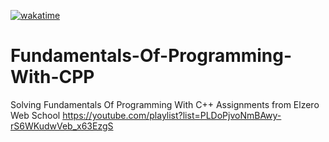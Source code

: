 [![wakatime](https://wakatime.com/badge/github/Ibrahim0Salah/Fundamentals-Of-Programming-With-CPP.svg)](https://wakatime.com/badge/github/Ibrahim0Salah/Fundamentals-Of-Programming-With-CPP)
# Fundamentals-Of-Programming-With-CPP
Solving Fundamentals Of Programming With C++ Assignments from Elzero Web School https://youtube.com/playlist?list=PLDoPjvoNmBAwy-rS6WKudwVeb_x63EzgS

